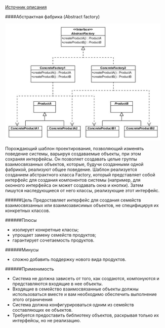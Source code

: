 [Источник описания][source]

####Абстрактная фабрика (Abstract factory)

![picture alt](https://github.com/Coolagin/patterns_doc/raw/master/images/AbstractFactory.jpg) 

 Порождающий шаблон проектирования, позволяющий изменять поведение системы, варьируя создаваемые объекты, при этом сохраняя интерфейсы. Он позволяет создавать целые группы взаимосвязанных объектов, которые, будучи созданными одной фабрикой, реализуют общее поведение. Шаблон реализуется созданием абстрактного класса Factory, который представляет собой интерфейс для создания компонентов системы (например, для оконного интерфейса он может создавать окна и кнопки). Затем пишутся наследующиеся от него классы, реализующие этот интерфейс.

######Цель
Предоставляет интерфейс для создания семейств взаимосвязанных или взаимозависимых объектов, не специфицируя их конкретных классов.

######Плюсы
*	изолирует конкретные классы;
*	упрощает замену семейств продуктов;
*	гарантирует сочетаемость продуктов.

######Минусы
*	сложно добавить поддержку нового вида продуктов.

######Применимость
*	Система не должна зависеть от того, как создаются, компонуются и представляются входящие в нее объекты.
*	Входящие в семейство взаимосвязанные объекты должны использоваться вместе и вам необходимо обеспечить выполнение этого ограничения
*	Система должна конфигурироваться одним из семейств составляющих ее объектов.
*	Требуется предоставить библиотеку объектов, раскрывая только их интерфейсы, но не реализацию.


[source]: http://ru.wikipedia.org/wiki/%D0%90%D0%B1%D1%81%D1%82%D1%80%D0%B0%D0%BA%D1%82%D0%BD%D0%B0%D1%8F_%D1%84%D0%B0%D0%B1%D1%80%D0%B8%D0%BA%D0%B0_(%D1%88%D0%B0%D0%B1%D0%BB%D0%BE%D0%BD_%D0%BF%D1%80%D0%BE%D0%B5%D0%BA%D1%82%D0%B8%D1%80%D0%BE%D0%B2%D0%B0%D0%BD%D0%B8%D1%8F)#.D0.9F.D1.80.D0.B8.D0.BC.D0.B5.D1.80_Ruby